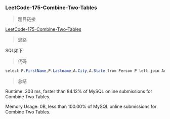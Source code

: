 ### LeetCode-175-Combine-Two-Tables

> 题目链接

[LeetCode-175-Combine-Two-Tables](https://leetcode.com/problems/combine-two-tables/)

> 思路

SQL如下

> 代码

```java
select P.FirstName,P.Lastname,A.City,A.State from Person P left join Address A on P.PersonId = A.PersonId;
```

> 总结

Runtime: 303 ms, faster than 84.12% of MySQL online submissions for Combine Two Tables.

Memory Usage: 0B, less than 100.00% of MySQL online submissions for Combine Two Tables.
